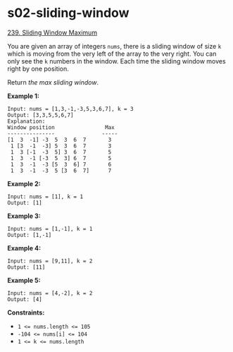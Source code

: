# s02-sliding-window

[239. Sliding Window Maximum](https://leetcode.com/problems/sliding-window-maximum/)

You are given an array of integers `nums`, there is a sliding window of size `k` which is moving from the very left of the array to the very right. You can only see the `k` numbers in the window. Each time the sliding window moves right by one position.

Return _the max sliding window_.

 

**Example 1:**
```
Input: nums = [1,3,-1,-3,5,3,6,7], k = 3
Output: [3,3,5,5,6,7]
Explanation: 
Window position                Max
---------------               -----
[1  3  -1] -3  5  3  6  7       3
 1 [3  -1  -3] 5  3  6  7       3
 1  3 [-1  -3  5] 3  6  7       5
 1  3  -1 [-3  5  3] 6  7       5
 1  3  -1  -3 [5  3  6] 7       6
 1  3  -1  -3  5 [3  6  7]      7
```

**Example 2:**
```
Input: nums = [1], k = 1
Output: [1]
```

**Example 3:**
```
Input: nums = [1,-1], k = 1
Output: [1,-1]
```

**Example 4:**
```
Input: nums = [9,11], k = 2
Output: [11]
```

**Example 5:**
```
Input: nums = [4,-2], k = 2
Output: [4]
```

**Constraints:**

* `1 <= nums.length <= 105`
* `-104 <= nums[i] <= 104`
* `1 <= k <= nums.length`
